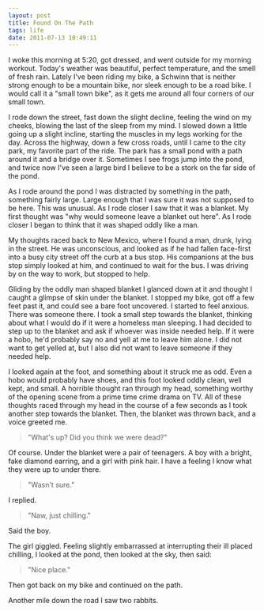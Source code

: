 ```yaml
---
layout: post
title: Found On The Path
tags: life
date: 2011-07-13 10:49:11
---
```



I woke this morning at 5:20, got dressed, and went outside for my morning
workout. Today's weather was beautiful, perfect temperature, and the smell of
fresh rain. Lately I've been riding my bike, a Schwinn that is neither strong
enough to be a mountain bike, nor sleek enough to be a road bike. I would call
it a "small town bike", as it gets me around all four corners of our small
town.

I rode down the street, fast down the slight decline, feeling the wind on my
cheeks, blowing the last of the sleep from my mind. I slowed down a little
going up a slight incline, starting the muscles in my legs working for the day.
Across the highway, down a few cross roads, until I came to the city park,
my favorite part of the ride. The park has a small pond with a path around it
and a bridge over it. Sometimes I see frogs jump into the pond, and twice now
I've seen a large bird I believe to be a stork on the far side of the pond.

As I rode around the pond I was distracted by something in the path, something
fairly large. Large enough that I was sure it was not supposed to be here. This
was unusual. As I rode closer I saw that it was a blanket. My first thought was
"why would someone leave a blanket out here". As I rode closer I began to think
that it was shaped oddly like a man.

My thoughts raced back to New Mexico, where I found a man, drunk, lying in the
street. He was unconscious, and looked as if he had fallen face-first into a
busy city street off the curb at a bus stop. His companions at the bus stop
simply looked at him, and continued to wait for the bus. I was driving by on
the way to work, but stopped to help.

Gliding by the oddly man shaped blanket I glanced down at it and thought I
caught a glimpse of skin under the blanket. I stopped my bike, got off a few
feet past it, and could see a bare foot uncovered. I started to feel anxious.
There was someone there. I took a small step towards the blanket, thinking
about what I would do if it were a homeless man sleeping. I had decided to step
up to the blanket and ask if whoever was inside needed help. If it were a hobo,
he'd probably say no and yell at me to leave him alone. I did not want to get
yelled at, but I also did not want to leave someone if they needed help. 

I looked again at the foot, and something about it struck me as odd. Even a
hobo would probably have shoes, and this foot looked oddly clean, well kept,
and small. A horrible thought ran through my head, something worthy of the
opening scene from a prime time crime drama on TV. All of these thoughts raced
through my head in the course of a few seconds as I took another step towards
the blanket. Then, the blanket was thrown back, and a voice greeted me.

>"What's up? Did you think we were dead?"

Of course. Under the blanket were a pair of teenagers. A boy with a bright,
fake diamond earring, and a girl with pink hair. I have a feeling I know what
they were up to under there.

>"Wasn't sure."

I replied.

>"Naw, just chilling."

Said the boy.

The girl giggled. Feeling slightly embarrassed at interrupting their ill placed
chilling, I looked at the pond, then looked at the sky, then said:

>"Nice place."

Then got back on my bike and continued on the path.

Another mile down the road I saw two rabbits.

